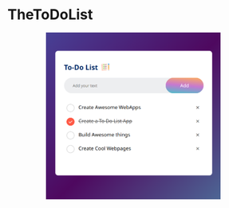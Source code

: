 # TheToDoList

<p align="center">
  <img src="/images/Screenshot.png" width="350" title="Screen-Shot">
</p>